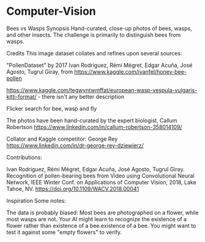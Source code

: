 # Computer-Vision

Bees vs Wasps
Synopsis
Hand-curated, close-up photos of bees, wasps, and other insects. The challenge is primarily to distinguish bees from wasps.

Credits
This image dataset collates and refines upon several sources:

"PollenDataset" by 2017 Ivan Rodriguez, Rémi Mégret, Edgar Acuña, José Agosto, Tugrul Giray, from https://www.kaggle.com/ivanfel/honey-bee-pollen

https://www.kaggle.com/tegwyntwmffat/european-wasp-vespula-vulgaris-kitti-format/ - there isn't any better description

Flicker search for bee, wasp and fly

The photos have been hand-curated by the expert biologist, Callum Robertson https://www.linkedin.com/in/callum-robertson-358014109/

Collator and Kaggle competitor: George Rey https://www.linkedin.com/in/dr-george-rey-dziewierz/

Contributions:

Ivan Rodriguez, Rémi Mégret, Edgar Acuña, José Agosto, Tugrul Giray. Recognition of pollen-bearing bees from Video using Convolutional Neural Network, IEEE Winter Conf. on Applications of Computer Vision, 2018, Lake Tahoe, NV. https://doi.org/10.1109/WACV.2018.00041

Inspiration
Some notes:

The data is probably biased:
Most bees are photographed on a flower, while most wasps are not. Your AI might learn to recognize the existence of a flower rather than existence of a bee.existence of a bee. You might want to test it against some "empty flowers" to verify.
